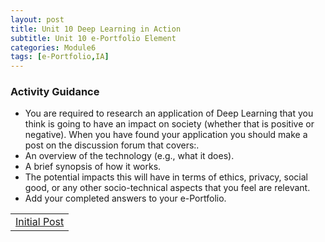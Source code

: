 ```yaml
---
layout: post
title: Unit 10 Deep Learning in Action
subtitle: Unit 10 e-Portfolio Element
categories: Module6
tags: [e-Portfolio,IA]
---
```

<html lang="en">

<body>


<h3>Activity Guidance </h3>
<ul>
 <li> You are required to research an application of Deep Learning that you think is going to have an impact on society (whether that is positive or negative). When you have found your application you should make a post on the discussion forum that covers:.</li>
  <li>  An overview of the technology (e.g., what it does).</li>
 <li> A brief synopsis of how it works.</li>
 <li> The potential impacts this will have in terms of ethics, privacy, social good, or any other socio-technical aspects that you feel are relevant.</li>
 <li> Add your completed answers to your e-Portfolio.</li>

</ul>
<table>
    <tr>
      <td> <a href="../../../../artefacts/IA-Unit10-DeepLearningAction.pdf" target="_blank" class="button large">Initial Post</a></td> 
    </tr>
</table>








